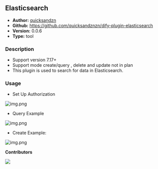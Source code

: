 ## Elasticsearch

- **Author:** [quicksandzn](https://github.com/quicksandznzn)
- **Github:** https://github.com/quicksandznzn/dify-plugin-elasticsearch
- **Version:** 0.0.6
- **Type:** tool

### Description
- Support version 7.17+
- Support mode create/query , delete and update not in plan
- This plugin is used to search for data in Elasticsearch.

### Usage

- Set Up Authorization

![img.png](_assets/img-5.png)

- Query Example

![img.png](_assets/img-2.png)

- Create Example:

![img.png](_assets/img-3.png)

**Contributors**

<a href="https://github.com/quicksandznzn/dify-plugin-elasticsearch/graphs/contributors">
  <img src="https://contrib.rocks/image?repo=quicksandznzn/dify-plugin-elasticsearch" />
</a>